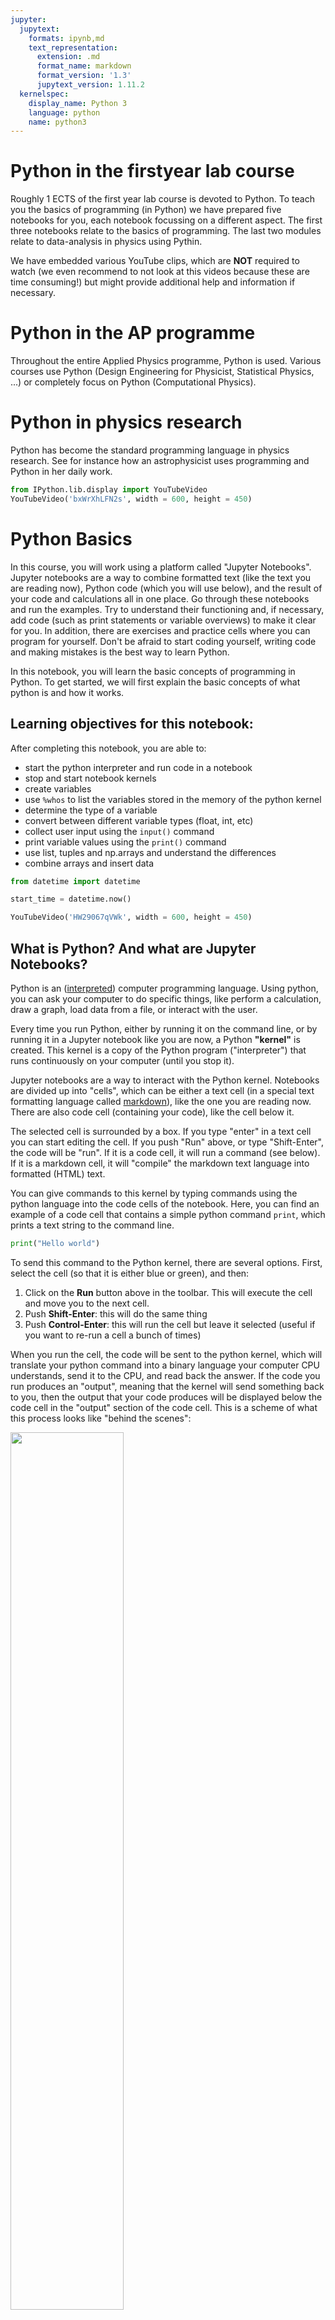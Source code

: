 ```yaml
---
jupyter:
  jupytext:
    formats: ipynb,md
    text_representation:
      extension: .md
      format_name: markdown
      format_version: '1.3'
      jupytext_version: 1.11.2
  kernelspec:
    display_name: Python 3
    language: python
    name: python3
---
```


<!-- #region -->
# Python in the firstyear lab course

Roughly 1 ECTS of the first year lab course is devoted to Python. To teach you the basics of programming (in Python) we have prepared five notebooks for you, each notebook focussing on a different aspect. The first three notebooks relate to the basics of programming. The last two modules relate to data-analysis in physics using Pythin. 

We have embedded various YouTube clips, which are **NOT** required to watch (we even recommend to not look at this videos because these are time consuming!) but might provide additional help and information if necessary.


# Python in the AP programme

Throughout the entire Applied Physics programme, Python is used. Various courses use Python (Design Engineering for Physicist, Statistical Physics, ...) or completely focus on Python (Computational Physics). 

# Python in physics research

Python has become the standard programming language in physics research. See for instance how an astrophysicist uses programming and Python in her daily work.
<!-- #endregion -->

```python
from IPython.lib.display import YouTubeVideo
YouTubeVideo('bxWrXhLFN2s', width = 600, height = 450)
```

<!-- #region nbgrader={"grade": false, "grade_id": "cell-e68e92ac1082dd04", "locked": true, "schema_version": 3, "solution": false, "task": false} -->
# Python Basics

In this course, you will work using a platform called "Jupyter Notebooks". Jupyter notebooks are a way to combine formatted text (like the text you are reading now), Python code (which you will use below), and the result of your code and calculations all in one place. Go through these notebooks and run the examples. Try to understand their functioning and, if necessary, add code (such as print statements or variable overviews) to make it clear for you. In addition, there are exercises and practice cells where you can program for yourself. Don't be afraid to start coding yourself, writing code and making mistakes is the best way to learn Python.

In this notebook, you will learn the basic concepts of programming in Python. To get started, we will first explain the basic concepts of what python is and how it works. 

## Learning objectives for this notebook:

After completing this notebook, you are able to:
* start the python interpreter and run code in a notebook
* stop and start notebook kernels
* create variables
* use `%whos` to list the variables stored in the memory of the python kernel
* determine the type of a variable 
* convert between different variable types (float, int, etc)
* collect user input using the `input()` command
* print variable values using the `print()` command
* use list, tuples and np.arrays and understand the differences
* combine arrays and insert data
<!-- #endregion -->

```python
from datetime import datetime

start_time = datetime.now()
```

```python
YouTubeVideo('HW29067qVWk', width = 600, height = 450)
```

<!-- #region nbgrader={"grade": false, "grade_id": "cell-e68e92ac1082dd04", "locked": true, "schema_version": 3, "solution": false, "task": false} -->
## What is Python? And what are Jupyter Notebooks? 

Python is an (<a href=https://en.wikipedia.org/wiki/Interpreted_language>interpreted</a>) computer programming language. Using python, you can ask your computer to do specific things, like perform a calculation, draw a graph, load data from a file, or interact with the user. 

Every time you run Python, either by running it on the command line, or by running it in a Jupyter notebook like you are now, a Python **"kernel"** is created. This kernel is a copy of the Python program ("interpreter") that runs continuously on your computer (until you stop it).

Jupyter notebooks are a way to interact with the Python kernel. Notebooks are divided up into "cells", which can be either a text cell (in a special text formatting language called <a href=https://en.wikipedia.org/wiki/Markdown>markdown</a>), like the one you are reading now. There are also code cell  (containing your code), like the cell below it. 

The selected cell is surrounded by a box. If you type "enter" in a text cell you can start editing the cell. If you push "Run" above, or type "Shift-Enter", the code will be "run". If it is a code cell, it will run a command (see below). If it is a markdown cell, it will "compile" the markdown text language into formatted (HTML) text. 

You can give commands to this kernel by typing commands using the python language into the code cells of the notebook. Here, you can find an example of a code cell that contains a simple python command `print`, which prints a text string to the command line.
<!-- #endregion -->

```python
print("Hello world")
```

<!-- #region nbgrader={"grade": false, "grade_id": "cell-ee6ac0827c6a6783", "locked": true, "schema_version": 3, "solution": false, "task": false} -->
To send this command to the Python kernel, there are several options. First, select the cell (so that it is either blue or green), and then:

1. Click on the **Run** button above in the toolbar. This will execute the cell and move you to the next cell.
2. Push **Shift-Enter**: this will do the same thing
3. Push **Control-Enter**: this will run the cell but leave it selected (useful if you want to re-run a cell a bunch of times)

When you run the cell, the code will be sent to the python kernel, which will translate your python command into a binary language your computer CPU understands, send it to the CPU, and read back the answer. If the code you run produces an "output", meaning that the kernel will send something back to you, then the output that your code produces will be displayed below the code cell in the "output" section of the code cell. This is a scheme of what this process looks like "behind the scenes": 

<img width=60% src="resource/asnlib/public/Notebook_1_behind_the_scenes.png"></img>

After you have run the code cell, a number will appear beside your code cell. This number tell you in which order that piece of code was sent to the kernel. Because the kernel has a "memory", as you will see in the next section, this number can be useful so that you remember in which order the code cells in your notebook were executed. 

In the example above, the code cell contained only a single line of code, but if you want, you can include as many lines as you want in your code cell:
<!-- #endregion -->

```python
print("Hello")
print("world")
print("Goodbye")
```

<!-- #region nbgrader={"grade": false, "grade_id": "cell-8698bcb51f5ce066", "locked": true, "schema_version": 3, "solution": false, "task": false} -->
In the above, the text in the code cell are all python commands. In addition, if you start a line in a code cell with a `#`, Python will ignore this line of text. This is use to add **comments** to your code. It is good programming practice to use comments to explain what the code is doing:
<!-- #endregion -->

```python
# This will print out a message
print("This is a message")
```

<!-- #region nbgrader={"grade": false, "grade_id": "cell-4919a733b4210f11", "locked": true, "schema_version": 3, "solution": false, "task": false} -->
**`Exercise 1.1`** \
Print your own string to the command line. Can you use special characters as well?
<!-- #endregion -->

```python
### BEGIN SOLUTION

### END SOLUTION
```

<!-- #region nbgrader={"grade": false, "grade_id": "cell-74c3c19c58006da4", "locked": true, "schema_version": 3, "solution": false, "task": false} -->
## The Python kernel has a memory

In addition to asking python to do things for you, like the "Hello world" example above, you can also have python remember things for you. To do this, you can use the following syntax:
<!-- #endregion -->

```python
a = 5
```

<!-- #region nbgrader={"grade": false, "grade_id": "cell-84c1e3509c93658b", "locked": true, "schema_version": 3, "solution": false, "task": false} -->
In Python, the `=` symbol represents the **assignment operator**: it is an instruction to **assign** the value of `5` to the variable `a`. If variable `a` already exists, it will be over-written with the new value (in fact, `a` is a python object, something that we will explain in the optional notebook in more detail). If variable `a` does not yet exist, then Python will create a new variable for you automatically.

For you, the cell above will create a "variable" named `a` in memory of the Python kernel that has the value of 5. We can check this by printing the value of a:
<!-- #endregion -->

```python
print(a)
```

<!-- #region nbgrader={"grade": false, "grade_id": "cell-99b80d998fcc74ff", "locked": true, "schema_version": 3, "solution": false, "task": false} -->
Besides numerical values variables can also be strings, which are sequences of characters. You make a string by putting the text between quotes.

Note that we can also add a message if we add a string and a numerical value in the `print()` statement by combining things with commas:
<!-- #endregion -->

```python
print("The value of a is",a)
```

<!-- #region nbgrader={"grade": false, "grade_id": "cell-a4382a92b6e9aeec", "locked": true, "schema_version": 3, "solution": false, "task": false} -->
**`Exercise 1.2`** \
Combine multiple strings and numerical values in a single `print` statement using the `,` separator.
<!-- #endregion -->

```python
# your code here
```

<!-- #region nbgrader={"grade": false, "grade_id": "cell-cbf03d005dae5d5d", "locked": true, "schema_version": 3, "solution": false, "task": false} -->
**`Exercise 1.3`** \
Change the value of `a` to 7 by executing the following cell, and then re-run the **above** cell containing the command `print(a)` (the one with output `5`). What value gets printed now in that cell?  
<!-- #endregion -->

```python
# your code here to assign the value 7 to variable a
```

<!-- #region nbgrader={"grade": false, "grade_id": "cell-2b713ce46a7bca48", "locked": true, "schema_version": 3, "solution": false, "task": false} -->
As you can see in notebooks that the location of your code doesn’t matter, but the order in which you execute them does!!

We can also use variables to set the values of other variables:
<!-- #endregion -->

```python
b = 0
print(b)
b = a 
print(b)
```

A 'funny' thing happens with the command **b = a**. As we say that b and a are the same, rather than creating a new spot in the memory where the information is stored, the variables **b** and **a** obtain the same memory address. If we call upon **a**, Python searches its memory, and obtains the data stored at that  unique id. We can see this using **id** function. 

```python
print(id(a))
print(id(b))
a = 5
b = 10
print(id(a))
print(id(b))
```

This is important to know because if we say **a = b** and we change the value of **b**, the value of **a** changes as well! We will go into more detail later on.  

<!-- #region nbgrader={"grade": false, "grade_id": "cell-16240c968680ffa4", "locked": true, "schema_version": 3, "solution": false, "task": false} -->
Sometimes, if you execute a lot of cells, or maybe even re-execute a cell after changing its contents, you might lose track of what variables are defined in the memory of your python kernel. For this, there is a convenient built-in "magic" command called `%whos` that can list for you all the variables that have been defined in your kernel, along with their values:
<!-- #endregion -->

```python
a=5 
%whos
```

<!-- #region nbgrader={"grade": false, "grade_id": "cell-d61c3a57fbd93ed6", "locked": true, "schema_version": 3, "solution": false, "task": false} -->
_(Some notes about `%whos`: `%whos` is not a "native" command of the python language, but instead a "built-in" command that has been added by the creators of Jupyter. Because of this, you cannot use it outside of Jupyter / iPython...)_

If we define some new variables, they will also appear in the list of defined variables if you execute `%whos`:
<!-- #endregion -->

```python
c = 10
d = 15.5
```

```python
%whos
```

<!-- #region nbgrader={"grade": false, "grade_id": "cell-bea496517f99df02", "locked": true, "schema_version": 3, "solution": false, "task": false} -->
In this case the variable named is displayed, its value, but also its type. Type defines the format in which a variable is stored in memory. In this case `int` stands for integer and `float` stands for floating point number, which is the usual way in which real numbers are stored in a computer. We will learn more about Python variable types below.
<!-- #endregion -->

<!-- #region nbgrader={"grade": false, "grade_id": "cell-80d1461986f4d365", "locked": true, "schema_version": 3, "solution": false, "task": false} -->
## Starting and stopping the kernel

When you open a notebook for the first time, a new kernel will be started for you, which will have nothing in your memory. 

Important to understand: if you close the tab of your browser that has the notebook, Jupyter **will not** shut down the kernel! It will leave the kernel running and when you re-open the notebook in your browser, all the variables you defined will still be in the memory. You can test this by closing this notebook right now, clicking on the link to open it in the "tree" file browser tab of Jupyter, and then re-running the cell above with the command `%whos`. 

How do I shutdown a kernel? And how do I know if a notebook on my computer already has a kernel running? 

* First, as you may have noticed, when you closed this notebook and went back to the "tree" file brower, the notebook icon had turned green. This is one way that Jupyter tells you that a notebook file has a running kernel.

* Second: in the <a href="."> "tree" view </a> of the Jupyter interface, there is a link at the top to a tab "Running" that will show you all the running kernels and allow you to stop them manually. 

Sometimes, you may want to restart the kernel of a notebook you are working on. You may want to do this to clear all the variables and run all your code again from a "fresh start" (which you should always do before submitting an assignment!). You may also need to do this if your kernel crashes (the "status" of your kernel can be seen in the icons at the right-hand side of the Jupyter menu bar at the top of the screen). 

For this, there is both a menubar "Kernel" at the top, along with two useful buttons in the toolbar: 

* "Stop": tells the kernel to abort trying to run the code it is working on, but does not erase its memory
* "Restart": "kill" the kernel (erasing its memory), and start a new one attached to the notebook.

<img src="resource/asnlib/public/Notebook_1_stop_button.png" width=20%></img>
<img src="resource/asnlib/public/Notebook_1_restartkernelmenu.png" width=60%></img>

To see this in action, you can execute the following cell, which will do nothing other than wait for 1 minutes:
<!-- #endregion -->

```python
from time import sleep
sleep(60)
```

<!-- #region nbgrader={"grade": false, "grade_id": "cell-6c0352859b13ed82", "locked": true, "schema_version": 3, "solution": false, "task": false} -->
You will notice that while a cell is running, the text beside it shows `In [*]:`. The `*` indicates that the cell is being executed, and will change to a number when the cell is finished. You will also see that the small circle beside the `Python 3` text on the right side of the Jupyter menu bar at the top of the page will become solid. Unless you have a lot of patience, you should probably stop the kernel, using the "Stop" button, or the menu item "Kernel / Interrupt".

**`Exercise 1.4`** \
List the stored variables using the `%whos` command. Subsequently, restart the kernel. What variables are stored in the memory of the kernel before and after the restart? 
<!-- #endregion -->

```python
# add your code to exectue the command %whos here, then restart the kernel and run this cell again
```

<!-- #region nbgrader={"grade": false, "grade_id": "cell-fd74d0d65cf02f0a", "locked": true, "schema_version": 3, "solution": false, "task": false} -->
## Python variable types

As we saw above, in Python, variables have a property that is called their "type". When you use the assignment operator `=` to assign a value to a variable, python will automatically pick a variable type it thinks fits best, even changing the type of an existing variable if it thinks it is a good idea. 

You have, in fact, already seen information about the types of variables in the `%whos` command again:
<!-- #endregion -->

```python
%whos
```

<!-- #region nbgrader={"grade": false, "grade_id": "cell-6f2bfadc72282277", "locked": true, "schema_version": 3, "solution": false, "task": false} -->
In the second column, you can see the **type** that Python chose for the variables we created. `int` corresponds to integer numbers, `float` corresponds to floating-point numbers. You can see that for variable `c`, Python had to choose a `float` type (because 15.5 is not an integer), but for `a` and `b`, it chose integer types. 

_(In general, Python tries to choose a variable type that makes calculations the fastest and uses as little memory as possible.)_

If you assign a new value to a variable, it can change the variables type:
<!-- #endregion -->

```python
a = a/2
```

```python
%whos
```

<!-- #region nbgrader={"grade": false, "grade_id": "cell-8ac075dfca80d989", "locked": true, "schema_version": 3, "solution": false, "task": false} -->
Because 5/2 = 2.5, Python decided to change the type of variable `a` from `int` to `float` after the assignment operation `a = a/2`. 

When you are using floating point numbers, you can also use an "exponential" notation to specify very big or very small numbers: 
<!-- #endregion -->

```python
c = 1.5e-8
```

<!-- #region nbgrader={"grade": false, "grade_id": "cell-9f4aa0b51687698a", "locked": true, "schema_version": 3, "solution": false, "task": false} -->
The notation `1.5e-8` is a notation used in python to indicate the number $1.5 \times 10^{-8}$.

A third type of mathematical variable type that you may use in physics is a complex number. In Python, you can indicate a complex number by using `1j`, which is the Python notation for the complex number $i$:
<!-- #endregion -->

```python
d = 1+1j
```

```python
%whos
```

<!-- #region nbgrader={"grade": false, "grade_id": "cell-212eb128ab19078d", "locked": true, "schema_version": 3, "solution": false, "task": false} -->
The notation `1j` is special, in particular because there is **no space** between the number `1` and the `j`. This is how Python knows that you are telling it to make a complex number (and not just referring to a variable named `j`...). The number in front of the `j` can be any floating point number: for example,
<!-- #endregion -->

```python
0.5j
```

<!-- #region nbgrader={"grade": false, "grade_id": "cell-770f5a2d267d39b4", "locked": true, "schema_version": 3, "solution": false, "task": false} -->
In addition to the mathematical variable types listed above, there are also other types of variables in Python. A common one you may encounter is the "string" variable type `str`, which is used for pieces of text. To tell Python you want to make a string, you enclose the text of your string in either single forward quotes `'` or double forward quotes `"`:
<!-- #endregion -->

```python
e = "This is a string"
f = 'This is also a string'
```

```python
%whos
print(e)
print(f)
```

<!-- #region nbgrader={"grade": false, "grade_id": "cell-6e76757478040b18", "locked": true, "schema_version": 3, "solution": false, "task": false} -->
You can also make multiline strings using three single quotes:
<!-- #endregion -->

```python
multi = \
'''
This string
has 
multiple lines.
'''
print(multi)
```

<!-- #region nbgrader={"grade": false, "grade_id": "cell-31e4b55de81cef07", "locked": true, "schema_version": 3, "solution": false, "task": false} -->
Note here that I have used a backslash: this a way to split Python code across multiple lines. 

Although it's not obvious, Python can also do "operations" on strings, the `+` mathematical operators we saw above also works with strings. 

**`Exercise 1.5`** \
Discover what the `+` operator does to a string, i.e. print the output of the sum of two strings.
<!-- #endregion -->

```python
# Your code here

```

<!-- #region nbgrader={"grade": false, "grade_id": "cell-1fa7be3de8eb7f5a", "locked": true, "schema_version": 3, "solution": false, "task": false} -->
There is one more useful variable type we will introduce here: the "boolean" type `bool`. Boolean variable can have two values: `True` and `False`. You type them in directly as `True` and `False` with no quotes (you will see them turn green). 
<!-- #endregion -->

```python
g = False
```

```python
%whos
```

<!-- #region nbgrader={"grade": false, "grade_id": "cell-12ff71b21d9d01e3", "locked": true, "schema_version": 3, "solution": false, "task": false} -->
We will use boolean types much more later when we look at program control flow, but a simple example using the `if` statement is given below: 

No panic if you don't yet understand the if statement, there will be another entire notebook dedicated to them. This is  just  an example of why  boolean variables  exist.
<!-- #endregion -->

```python
if True:
    print("True is always true.")

if g:
    print("g is true!")
    
if not g:
    print("g is not true!")
```

<!-- #region nbgrader={"grade": false, "grade_id": "cell-7f2acb9e44b581d8", "locked": true, "schema_version": 3, "solution": false, "task": false} -->
You can try changing the value of `g` above to `False` and see what happens if you run the above code cell again.

Also, useful to know: numbers (both `int` and `float`) can also be used in True / False statements! Python will interpret any number that is not zero as `True` and any number that is zero as `False`. 
<!-- #endregion -->

<!-- #region nbgrader={"grade": false, "grade_id": "cell-4016c53a455f3656", "locked": true, "schema_version": 3, "solution": false, "task": false} -->
**`Exercise 1.6`** \
Discover which *numbers* can be used as `True` and `False` in Python by changing the value of `g` above and re-running the cells.
<!-- #endregion -->

```python
YouTubeVideo('khKv-8q7YmY', width = 600, height = 450)
```

```python
YouTubeVideo('W8KRzm-HUcc', width = 600, height = 450)
```

### Lists & Tuples

It often happens that you want to store data that belong together (a collection of items), let's say in a list. You have different options, we discuss lists & tuples, and subsequent (for numerical purposes) numpy arrays.

Let us think of storing personal data where we need to know: First name; Family name; Address; City. We then can make a list, see below.

```python
Person_1 = ['Feek','Pols','Lorentzweg',1,'Delft']
print(Person_1)
print(type(Person_1), type(Person_1[0]), type(Person_1[3]))
```

It is interesting to see that Person_1 is a list and that within the list other types exist (Note: the first item is referred to by 0 as computers start to count at 0). If we make a mistake, we can replace an item in the list.

```python
Person_1[0] = 'Freek'
print(Person_1)
```

Another way we can store data is using a tuple, see below. Note that the only difference with a list is the use of the brackets.

```python
Person_2 = ('Erik','Janssen','Lorentzweg',1,'Delft')
print(Person_2)
print(type(Person_2), type(Person_2[0]), type(Person_2[3]))
```

So, what is the difference then between a list and a tuple? The most important difference is that tuples are immutable, you cannot change them:

```python
Person_2[1] = 'Jansen'
```

```python
a = [2,3,4]
b = a
b[0] = -10
print(a)
```

In the example above, something strange happens. We did not change **a**, did we? Remember that what happens is that **b** is not a copy of **a** with a new new location in the memory. Rather than that, **b** obtains the same location in the memory (you can check with id(a)). If we change **b**, we thus change **a**! We can also make tuples with only a single item stored. We have to make use of a comma, otherwise Python will not recognize it as a tuple.

```python
#not a tuple
n_a_t = (1)
#a tuple
a_t = (1,)

#checking
%whos
```

Lists are mutable and are thus called variables. However, a tuple cannot be varied and is thus not a variable. It is called an object. Since it is immutable, it requires less space. We can still make effective use of tuples (and lists):

```python
a = [2,3,5]
b = (2,3,5)
print(a[0]*2)
print(b[0]*2)
```

**`Exercise 1.7`** \
Try to reproduce the changing of **b** using the tuple structure for **a**. Make sure **b** becomes a list in order to change the first variable! You can make use of b = list(a).

```python

```

## Numpy Arrays

Until now, the variable types we have been working with in Python represent relatively simple data types:

* `int`: integer numbers
* `float`: floating point numbers
* `complex`: complex-valued floating point numbers
* `bool`: boolean "truth" values (which can have `True` and `False`)
* `str`: strings 
* `list`: mutuable list of variables
* `tuple`: immutuable list of variables

The first four are really actually very simple data types, but actually the last one is more complicated than it looks (see the extra notebook for more details if your interested...). The `list` is a vector like-variable type. However, unlike physical vectors, it cannot be multiplied, subtracted, etc. If you are interested in  lists, you can read more about them in the additional material 2.3.  

Here, we will introduce a new datatype that is handy for Physics calculations and that comes from the Python software package <a href=https://numpy.org>numpy</a> called **numpy arrays**.

What are numpy arrays?  

Numpy arrays are a way to work in Python with not just single numbers, but a whole bunch of numbers. With numpy arrays these numbers can be manipulated just like you do in, for example, linear algebra when one works with vectors:

https://en.wikipedia.org/wiki/Row_and_column_vectors

For example, a (column) vector $\vec{a}$ with 5 entries might look like this:

$$
\vec{a} = \begin{bmatrix}
1 \\
2 \\
3 \\
4 \\
5
\end{bmatrix}
$$

In linear algebra you are used to manipulate these vectors, this can be done in a similar way with numpy arrays. We will use numpy arrays extensively in Python as vectors, like above, but also for storing, manipulating, and analyzing datasets (like a column of an excel spreadsheet). 

To use numpy arrays, we first need to import the numpy library, which we will do using the shortened name "np" (to save typing):

```python
import numpy as np
```

Now that we have imported numpy, we can use functions in numpy to create a numpy array. A simple way to do this is to use the function np.array() to make a numpy array from a comma-separated list of numbers in square brackets:

```python
a = np.array([1,2,3,4,5])
print(a)
```

Note  that numpy does not make a distinction between row vectors and column vectors: there are just vectors. 


**`Exercise 1.8`** \
Make a list and a numpy array in which the values 2, 3, 5 are stored. Multiply the list and array by the value 2 and print the outcome. What is the difference between the mathematical operation on the list and numpy array?

```python

```

In some cases we want to add items to our array or combine different arrays into a single one. There are different ways to do that. To combine to numpy arrays, we can make use of the concatenate function. To add items at the end of our array, we can use the append function.

```python
a = np.array([1,2,3,4,5])
b = np.array([6,7,8,9,10])
c = np.concatenate((a,b))
c = np.append(c,11)
print(c)
```

**`Exercise 1.9`** \
Below we have made two arrays, one with even numbers and one with odd numbers. Combine these two arrays in a single array and sort them (see https://numpy.org/doc/stable/reference/generated/numpy.sort.html).

```python
even_nr = np.arange(0,10,2)
print(even_nr)
odd_nr = np.arange(1,11,2)
print(odd_nr)
#your code
```

<!-- #region nbgrader={"grade": false, "grade_id": "cell-c1323d47dae023f1", "locked": true, "schema_version": 3, "solution": false, "task": false} -->
## Converting variables between different types

We can also convert a value from one type to another by using functions with the same name as the type that we want to convert them to. Some examples:
<!-- #endregion -->

```python
float(5)
```

```python
int(7.63)
```

<!-- #region nbgrader={"grade": false, "grade_id": "cell-e7f8cf2c018ef4fd", "locked": true, "schema_version": 3, "solution": false, "task": false} -->
Note that when converting an `float` to an `int`, python does not round off the value, but instead drops all the numbers off after the decimal point (it "trucates" it). If we want to convert to an integer and round it off, we can use the `round()` function:
<!-- #endregion -->

```python
b = round(7.63)
print(b)
```

```python
print(type(b))
print(b+0.4)
```

<!-- #region nbgrader={"grade": false, "grade_id": "cell-f3f5149b2d627e26", "locked": true, "schema_version": 3, "solution": false, "task": false} -->
This works for conversions between many types. Sometimes, you will lose information in this process: for example, converting a `float` to an `int`, we lose all the numbers after the decimal point. In this example, Python makes a guess at what you probably want to do, and decides to round off the floating point number to the nearest integer. 

Sometimes, Python can't decide what to do, and so it triggers an error:
<!-- #endregion -->

```python
float(1+1j)
```

<!-- #region nbgrader={"grade": false, "grade_id": "cell-582c3f589fac8746", "locked": true, "schema_version": 3, "solution": false, "task": false} -->
A very useful feature is that Python can convert numbers into strings:
<!-- #endregion -->

```python
a = 7.54
str(a)
b = a + 1
print(b)
%whos
```

<!-- #region nbgrader={"grade": false, "grade_id": "cell-18152675870ab0f1", "locked": true, "schema_version": 3, "solution": false, "task": false} -->
That is actually what happens when you use the `print()` commands with a numeric value.

But also very useful is that as long as your string is easily convertable to a number, Python can do this for you too! Note below that the quoatation marks makes it a string!
<!-- #endregion -->

```python
float('5.74')
```

```python
int('774')
```

```python
complex('5+3j')
```

We even can convert immutable tuples to mutable lists, and back again.

```python
a = (4,5)
print(type(a))
a = list(a)
print(type(a))
a = tuple(a)
print(type(a))
```

<!-- #region nbgrader={"grade": false, "grade_id": "cell-ce079e7a0832a0f5", "locked": true, "schema_version": 3, "solution": false, "task": false} -->
**`Exercise 1.10`** \
Define a list of parameters with as many types as possible, i.e. all the examples you see above and maybe a few more. Use `%whos` to see how they look inside the computers' memory. Try to change their format and rerun the `%whos` command.
<!-- #endregion -->

```python
# Your parameters list
a=
b=

# Parameter formats in the computer
%whos
```



<!-- #region nbgrader={"grade": false, "grade_id": "cell-d453c295a6954f9d", "locked": true, "schema_version": 3, "solution": false, "task": false} -->
## Python can do math

Python has a set of math functions that are directly built in to the language. You can use Python as a calculator! 
<!-- #endregion -->

```python
1+1
```

Calculations also work with variables:

```python
a = 5
print(a+1)
```

<!-- #region nbgrader={"grade": false, "grade_id": "cell-74f5aea3a72d2f71", "locked": true, "schema_version": 3, "solution": false, "task": false} -->
**`Exercise 1.11`** \
Discover what the following Python operators do by performing some math with them: `*`, `-`, `/`, `**`, `//`, `%`. Print the value of the mathematical operation to the command line in susequent cells.
<!-- #endregion -->

```python
# Try out *

# What did it do? Add your answer here:
```

```python
# Try out -

# What did it do? Add your answer here:
```

```python
# Try out /

# What did it do? Add your answer here:
```

```python
# Try out **

# What did it do? Add your answer here:
```

```python
# Try out //

# What did it do? Add your answer here:
```

```python
# Try out %

# What did it do? Add your answer here:
```

<!-- #region nbgrader={"grade": false, "grade_id": "cell-8cd6e8f83013a575", "locked": true, "schema_version": 3, "solution": false, "task": false} -->
Another handy built-in function is `abs()`:
<!-- #endregion -->

```python
print(abs(10))
print(abs(-10))
print(abs(1j))
print(abs(1+1j))
```

<!-- #region nbgrader={"grade": false, "grade_id": "cell-ec6f5beb19edae73", "locked": true, "schema_version": 3, "solution": false, "task": false} -->
You can find the full list of built-in math commands on the python documentation webpage:

https://docs.python.org/3/library/stdtypes.html#numeric-types-int-float-complex
<!-- #endregion -->

<!-- #region nbgrader={"grade": false, "grade_id": "cell-9873288c26d190e4", "locked": true, "schema_version": 3, "solution": false, "task": false} -->
## Sending data to Python using input()

So far, we have seen examples of "output": Python telling us stuff, like in the first "Hello world" example above. 

And we have seen example of "code": us giving instructions to Python to do things. 

In addition, we can also send stuff to Python. Often in physics, we do this by having Python read data files, which we will cover later, but we can also send information to Python using the `input()` command:
<!-- #endregion -->

```python
a = input()

print()
print("The input was:")
print(a)
```

<!-- #region nbgrader={"grade": false, "grade_id": "cell-84fd218d798174b7", "locked": true, "schema_version": 3, "solution": false, "task": false} -->
Even if we type a number into the input box, it will always return a string variable of type `str`:
<!-- #endregion -->

```python
type(a)
```

<!-- #region nbgrader={"grade": false, "grade_id": "cell-8f2b377eabcbec2b", "locked": true, "schema_version": 3, "solution": false, "task": false} -->
If we want to use our input as a number, we have to convert it to a number, for example, by using the `float()` function:
<!-- #endregion -->

```python
a = input()
a = float(a)
print("\nThe value of a is:", a)
print("a has the type:", type(a))
```

<!-- #region nbgrader={"grade": false, "grade_id": "cell-aa5bc8c7aabb059d", "locked": true, "schema_version": 3, "solution": false, "task": false} -->
You can also specify text for the label of the input box: 
<!-- #endregion -->

```python
a = input("Enter a number: ")
```

<!-- #region nbgrader={"grade": false, "grade_id": "cell-39dc108b097dadf4", "locked": true, "schema_version": 3, "solution": false, "task": false} -->
**`Exercise 1.12`** \
Use the `input` function to get parameters of integer, float and string format into the computer.
<!-- #endregion -->

```python
### BEGIN SOLUTION
a = input("type een woord")
a = str(a)
print(a, type(a))
b = input("type een integer")
b = int(b)
print(b, type(b))
### END SOLUTION
```

## Names of variables

So far we have not talked about the names of variables. Throughout the notebook we used a and b for single variables, list, numpy arrays and so on. Each time the previous value is overwritten. Furthermore, what does a refers to? Is it acceleration, is it a test variable?

If you want to be able to read your code next year, or if you want us to be able to read your code, you have to come up with proper names for your variables. We advice you to look at the YT-movie clip below as some conventions are clearly elaborated. Also, look at the PEP 8 -- Style Guide for Python Code: https://www.python.org/dev/peps/pep-0008/
for more related tips and conventions.

```python
YouTubeVideo('Uw95Uc3xgWU', width = 600, height = 450)
```

<!-- #region nbgrader={"grade": false, "grade_id": "cell-53972ca5ec4efa32", "locked": true, "schema_version": 3, "solution": false, "task": false} -->
## Tab completion in Jupyter Notebooks


Computer programmers often forget things, and often they what variables they have defined. Also, computer programmers always like to save typing if they can. 

For this reason, the people who made Jupyter notebooks included a handy feature called "Tab completion" (which is actually something that has been around for <a href=https://en.wikipedia.org/wiki/Command-line_completion>a long time</a> in unix and ms-dos command line environments). 

The idea is that if you start typing part of the name of a variable or part of the name of a function, and then push the `Tab` key, Jupyter will bring up a list of the variable and function names that match what you have started to type. If ony one matches, it will automatically type the rest for you. If multiple things match, it will offer you a list: you can either keep typing until it's unique and type tab again, or you can use the cursor keys to select the one you want.
 
Here is an example: 
<!-- #endregion -->

```python
this_is_my_very_long_variable_name = 5
this_is_another_ones = 6
```

<!-- #region nbgrader={"grade": false, "grade_id": "cell-df0c3eda1082e7ed", "locked": true, "schema_version": 3, "solution": false, "task": false} -->
Now click on the following code cell, go the end of the lines in this cell and try pushing `Tab`:
<!-- #endregion -->

```python
this_is_another_ones

```

<!-- #region nbgrader={"grade": false, "grade_id": "cell-26572cb3a032030b", "locked": true, "schema_version": 3, "solution": false, "task": false} -->
Handy! Jupyter did the typing for me! 

If multiple things match, you will get a drop-down box and can select the one you want. So press `Tab` : after
<!-- #endregion -->

```python
this_is_my_very_long_variable_name
```

<!-- #region nbgrader={"grade": false, "grade_id": "cell-cc31b788b063face", "locked": true, "schema_version": 3, "solution": false, "task": false} -->
You can also keep on typing: if you just type `a` after you hit tab and then hit tab again, it will finish the typing for you.
<!-- #endregion -->

<!-- #region nbgrader={"grade": false, "grade_id": "cell-6ea392babfac0516", "locked": true, "schema_version": 3, "solution": false, "task": false} -->
**`Exercise 1.13`** 

Use tab completion on the initial letters of a few of the commands that have been presented. Along the way you will discover many more Python commands!
<!-- #endregion -->

```python
# Your code here
```

<!-- #region nbgrader={"grade": false, "grade_id": "cell-f4fabb371d6b9224", "locked": true, "schema_version": 3, "solution": false, "task": false} -->
## Understanding Python Errors

Sometimes, the code you type into a code cell will not work. In this case, Python will not execute your code, but instead print out an error message. In this section, we will take a look at these error messages and learn how to understand them.

Let's write some code that will give an error. For example, this is a typo in the name of the `print()` command:
<!-- #endregion -->

```python
a = 5
printt(a)
```

<!-- #region nbgrader={"grade": false, "grade_id": "cell-4d9a7d42147dd830", "locked": true, "schema_version": 3, "solution": false, "task": false} -->
After your code cell, you will see some colored text called a "Traceback". This "Traceback" is the way that python tries to tell you where the error is. 

Let's take a look at the traceback:

<img src="resource/asnlib/public/Notebook_1_anatomy_of_an_error.png" width=60%></img>

The traceback contains three important details that can help you:

1. The type of error
2. Where the error occurred in your code
3. An attempt to explain why the error happened

For 1 and 2, Python is pretty good and will communicate clearly. For 3, sometimes you need to have some experience to understand what python is trying to tell you.

In this specific case, the type was a `NameError` that occured on line 2 of our code cell. 
*(By the way, in the View menu, you can turn on and off line numbers in your cells.)* 

A `NameError` means that python tried to find a function or variable that you have used, but failed to find one. If you look already at the line of code, you can probably spot the problem already.

At the very end of the traceback, Python tries to explain what the problem was: in this case, it is telling you that there is no function named `printt`. 

You will also get a `NameError` if you try to use a variable that doesn't exist:
<!-- #endregion -->

```python
print(non_existant_variable)
```

<!-- #region nbgrader={"grade": false, "grade_id": "cell-5deb43b858deacc0", "locked": true, "schema_version": 3, "solution": false, "task": false} -->
Another common type of error is a `SyntaxError`, which means you have typed something that python does not understand:
<!-- #endregion -->

```python
a = a $ 5
```

<!-- #region nbgrader={"grade": false, "grade_id": "cell-b33dea484458dc18", "locked": true, "schema_version": 3, "solution": false, "task": false} -->
You can also get errors if you try to use operators that do not work with the data type you have. For example, if you try to "divide" two strings:
<!-- #endregion -->

```python
"You cannot " / "divide strings"
```

<!-- #region nbgrader={"grade": false, "grade_id": "cell-b40abf4de47d6118", "locked": true, "schema_version": 3, "solution": false, "task": false} -->
Here, you get a `TypeError`: the division operator is a perfectly fine syntax, it just does not work with strings. 


In python, errors are also called "Exceptions", and a complete list of all error (exception) types, and what they mean, can be found here:

https://docs.python.org/3/library/exceptions.html#concrete-exceptions

Sometimes, you can learn more about what the error means by reading these documents, although they are perhaps a bit hard to understand for beginners. 

In last resort, you can also always try a internet search: googling the error message can help, and there are also lots of useful posts on <a href=https://stackexchange.com>stack exchange</a> (which you will also often find by google).
<!-- #endregion -->

<!-- #region nbgrader={"grade": false, "grade_id": "cell-737d6eb17c2a2f4f", "locked": true, "schema_version": 3, "solution": false, "task": false} -->
**`Exercise 1.14`** \
Run the following code and try to understand what is going wrong by reading the error message.
<!-- #endregion -->

```python
a=10
b=0
c=(a/b)
```

```python
4 + practicum*3
```

```python
d='practicum is great' + 2
```

If you are not sure what to do, what the function was called or need some help, there are two handy tools. First, if you put a question mark (?id) before your variable or function, you get additional information. 

The other tool is to type your variable, put a dot behind it and autocomplete using tab. This will produce a dropdown menu with all the available actions that can be carried out.



**`Exercise 1.15`** \
Try **?%whos** below and see what information is given.


```python

```

**`Exercise 1.16`** \
Make a variable and an array. Use the second tool to find out what actions can be performed on the two different types. 

```python

```

```python
finishtime = datetime.now()
delta_t = finishtime-start_time

print('It took you ', delta_t.total_seconds(), 's to finish the first notebook')
```

```python

```

```python

```
